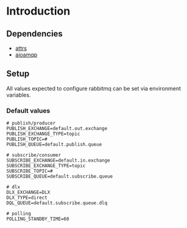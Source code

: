 # Introduction

## Dependencies

- [attrs](http://www.attrs.org/en/stable/)
- [aioamqp](https://github.com/polyconseil/aioamqp)

## Setup

All values expected to configure rabbitmq can be set via environment variables.

### Default values

```.env
# publish/producer
PUBLISH_EXCHANGE=default.out.exchange
PUBLISH_EXCHANGE_TYPE=topic
PUBLISH_TOPIC=#
PUBLISH_QUEUE=default.publish.queue

# subscribe/consumer
SUBSCRIBE_EXCHANGE=default.in.exchange
SUBSCRIBE_EXCHANGE_TYPE=topic
SUBSCRIBE_TOPIC=#
SUBSCRIBE_QUEUE=default.subscribe.queue

# dlx
DLX_EXCHANGE=DLX
DLX_TYPE=direct
DQL_QUEUE=default.subscribe.queue.dlq

# polling
POLLING_STANDBY_TIME=60
```
